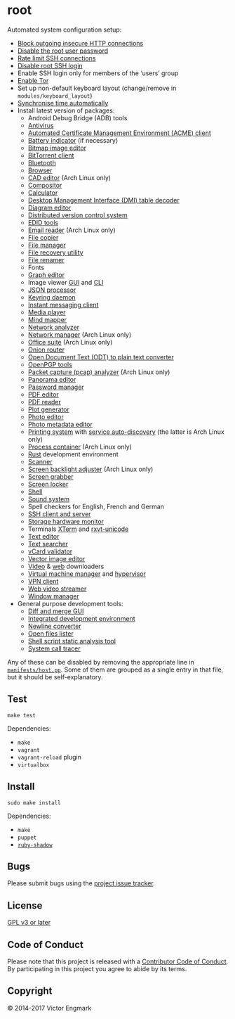 root
====

Automated system configuration setup:

- [Block outgoing insecure HTTP connections](https://l0b0.wordpress.com/2017/02/25/the-https-only-experience/)
- [Disable the root user password](https://wiki.archlinux.org/index.php/sudo#Disable_root_login)
- [Rate limit SSH connections](https://wiki.archlinux.org/index.php/Uncomplicated_Firewall)
- [Disable root SSH login](http://www.howtogeek.com/howto/linux/security-tip-disable-root-ssh-login-on-linux/)
- Enable SSH login only for members of the ‘users’ group
- [Enable Tor](https://wiki.archlinux.org/index.php/tor)
- Set up non-default keyboard layout (change/remove in `modules/keyboard_layout`)
- [Synchronise time automatically](https://wiki.archlinux.org/index.php/Network_Time_Protocol_daemon)
- Install latest version of packages:
    - Android Debug Bridge (ADB) tools
    - [Antivirus](http://www.clamav.net/)
    - [Automated Certificate Management Environment (ACME) client](https://letsencrypt.org/)
    - [Battery indicator](https://github.com/valr/cbatticon/) (if necessary)
    - [Bitmap image editor](http://www.gimp.org/)
    - [BitTorrent client](http://www.transmissionbt.com/)
    - [Bluetooth](http://www.bluez.org/)
    - [Browser](https://www.mozilla.org/firefox)
    - [CAD editor](http://www.openscad.org/) (Arch Linux only)
    - [Compositor](https://github.com/chjj/compton)
    - [Calculator](https://www.gnu.org/software/bc/)
    - [Desktop Management Interface (DMI) table decoder](http://www.nongnu.org/dmidecode/)
    - [Diagram editor](http://dia-installer.de/)
    - [Distributed version control system](http://git-scm.com/)
    - [EDID tools](http://polypux.org/projects/read-edid/)
    - [Email reader](https://www.mozilla.org/en-GB/thunderbird/) (Arch Linux only)
    - [File copier](http://rsync.samba.org/)
    - [File manager](https://docs.xfce.org/xfce/thunar/start)
    - [File recovery utility](http://extundelete.sourceforge.net/)
    - [File renamer](http://search.cpan.org/~pederst/rename/)
    - Fonts
    - [Graph editor](http://www.graphviz.org/)
    - Image viewer [GUI](https://wiki.gnome.org/Apps/EyeOfGnome) and [CLI](http://feh.finalrewind.org/)
    - [JSON processor](https://stedolan.github.io/jq/)
    - [Keyring daemon](https://www.funtoo.org/Keychain)
    - [Instant messaging client](https://pidgin.im/)
    - [Media player](https://www.videolan.org/vlc/)
    - [Mind mapper](http://freemind.sourceforge.net/wiki/index.php/Main_Page)
    - [Network analyzer](http://netcat.sourceforge.net/)
    - [Network manager](https://wiki.archlinux.org/index.php/Netctl) (Arch Linux only)
    - [Office suite](http://www.libreoffice.org/) (Arch Linux only)
    - [Onion router](https://www.torproject.org/)
    - [Open Document Text (ODT) to plain text converter](https://github.com/dstosberg/odt2txt/)
    - [OpenPGP tools](https://www.gnupg.org/)
    - [Packet capture (pcap) analyzer](https://www.wireshark.org/) (Arch Linux only)
    - [Panorama editor](http://hugin.sourceforge.net/)
    - [Password manager](https://keepassxc.org/)
    - [PDF editor](http://xournal.sourceforge.net/)
    - [PDF reader](https://wiki.gnome.org/Apps/Evince)
    - [Plot generator](http://gnuplot.info/)
    - [Photo editor](https://www.digikam.org/)
    - [Photo metadata editor](http://www.sentex.net/~mwandel/jhead/)
    - [Printing system](https://www.cups.org/) with [service auto-discovery](http://avahi.org/) (the latter is Arch Linux only)
    - [Process container](https://www.docker.com/) (Arch Linux only)
    - [Rust](https://www.rust-lang.org/) development environment
    - [Scanner](https://launchpad.net/simple-scan)
    - [Screen backlight adjuster](http://www.x.org/wiki/UserDocumentation/GettingStarted/) (Arch Linux only)
    - [Screen grabber](http://freecode.com/projects/scrot)
    - [Screen locker](https://www.jwz.org/xscreensaver/)
    - [Shell](https://www.gnu.org/software/bash/)
    - [Sound system](https://www.freedesktop.org/wiki/Software/PulseAudio/)
    - Spell checkers for English, French and German
    - [SSH client and server](http://www.openssh.com/)
    - [Storage hardware monitor](https://www.smartmontools.org/)
    - Terminals [XTerm](http://invisible-island.net/xterm/) and [rxvt-unicode](http://software.schmorp.de/pkg/rxvt-unicode.html)
    - [Text editor](http://www.vim.org/)
    - [Text searcher](https://github.com/BurntSushi/ripgrep)
    - [vCard validator](https://github.com/l0b0/vcard/)
    - [Vector image editor](https://inkscape.org/)
    - [Video](https://rg3.github.io/youtube-dl/) & [web](https://www.gnu.org/software/wget/) downloaders
    - [Virtual machine manager](https://www.vagrantup.com/) and [hypervisor](https://www.virtualbox.org/)
    - [VPN client](https://openvpn.net/)
    - [Web video streamer](https://streamlink.github.io/)
    - [Window manager](http://awesome.naquadah.org/)
- General purpose development tools:
    - [Diff and merge GUI](http://kdiff3.sourceforge.net/)
    - [Integrated development environment](https://www.jetbrains.com/idea/)
    - [Newline converter](http://dos2unix.sourceforge.net/)
    - [Open files lister](http://people.freebsd.org/~abe/)
    - [Shell script static analysis tool](http://www.shellcheck.net/)
    - [System call tracer](http://sourceforge.net/projects/strace/)

Any of these can be disabled by removing the appropriate line in [`manifests/host.pp`](manifests/host.pp). Some of them are grouped as a single entry in that file, but it should be self-explanatory.

Test
----

    make test

Dependencies:

- `make`
- `vagrant`
- `vagrant-reload` plugin
- `virtualbox`

Install
-------

    sudo make install

Dependencies:

- `make`
- `puppet`
- [`ruby-shadow`](https://unix.stackexchange.com/questions/165333/how-to-get-non-zero-exit-code-from-puppet-when-configuration-cannot-be-applied)

Bugs
----

Please submit bugs using the [project issue tracker](https://github.com/l0b0/root/issues).

License
-------

[GPL v3 or later](LICENSE)

Code of Conduct
---------------

Please note that this project is released with a [Contributor Code of Conduct](CODE_OF_CONDUCT.md). By participating in this project you agree to abide by its terms.

Copyright
---------

© 2014-2017 Victor Engmark
